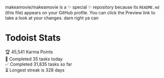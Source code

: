 makeamovie/makeamovie is a ✨ special ✨ repository because its `README.md` (this file) appears on your GitHub profile.
You can click the Preview link to take a look at your changes. darn right ya can

# Todoist Stats

<!-- TODO-IST:START -->
🏆  45,541 Karma Points           
🌸  Completed 35 tasks today           
✅  Completed 31,835 tasks so far           
⏳  Longest streak is 328 days
<!-- TODO-IST:END -->